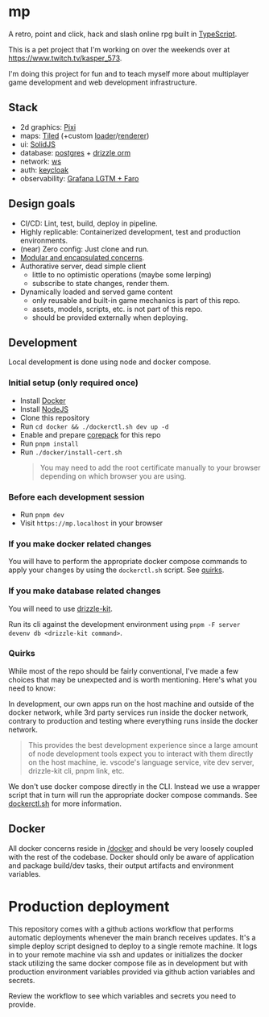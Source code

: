 # mp

A retro, point and click, hack and slash online rpg built in [TypeScript](https://www.typescriptlang.org/).

This is a pet project that I'm working on over the weekends over at
https://www.twitch.tv/kasper_573.

I'm doing this project for fun and to teach myself more about multiplayer game development and web development infrastructure.

## Stack

- 2d graphics: [Pixi](https://pixijs.com/)
- maps: [Tiled](https://www.mapeditor.org/) (+custom
  [loader](packages/tiled-loader)/[renderer](packages/tiled-renderer))
- ui: [SolidJS](https://www.solidjs.com/)
- database: [postgres](https://www.postgresql.org/) +
  [drizzle orm](https://orm.drizzle.team/)
- network: [ws](https://www.npmjs.com/package/ws)
- auth: [keycloak](https://www.keycloak.org/)
- observability: [Grafana LGTM + Faro](https://grafana.com/oss/faro/)

## Design goals

- CI/CD: Lint, test, build, deploy in pipeline.
- Highly replicable: Containerized development, test and production environments.
- (near) Zero config: Just clone and run.
- [Modular and encapsulated concerns](packages).
- Authorative server, dead simple client
  - little to no optimistic operations (maybe some lerping)
  - subscribe to state changes, render them.
- Dynamically loaded and served game content
  - only reusable and built-in game mechanics is part of this repo.
  - assets, models, scripts, etc. is not part of this repo.
  - should be provided externally when deploying.

## Development

Local development is done using node and docker compose.

### Initial setup (only required once)

- Install [Docker](https://www.docker.com/)
- Install [NodeJS](https://nodejs.org/)
- Clone this repository
- Run `cd docker && ./dockerctl.sh dev up -d`
- Enable and prepare [corepack](https://nodejs.org/docs/v22.12.0/api/corepack.html#corepack) for this repo
- Run `pnpm install`
- Run `./docker/install-cert.sh`
  > You may need to add the root certificate manually to your browser depending
  > on which browser you are using.

### Before each development session

- Run `pnpm dev`
- Visit `https://mp.localhost` in your browser

### If you make docker related changes

You will have to perform the appropriate docker compose commands to apply your changes by using the `dockerctl.sh` script. See [quirks](#quirks).

### If you make database related changes

You will need to use [drizzle-kit](https://orm.drizzle.team/docs/kit-overview).

Run its cli against the development environment using `pnpm -F server devenv db <drizzle-kit command>`.

### Quirks

While most of the repo should be fairly conventional, I've made a few choices that may be unexpected and is worth mentioning. Here's what you need to know:

In development, our own apps run on the host machine and outside of the docker network, while 3rd party services run inside the docker network, contrary to production and testing where everything runs inside the docker network.

> This provides the best development experience since a large amount of node development tools expect you to interact with them directly on the host machine, ie. vscode's language service, vite dev server, drizzle-kit cli, pnpm link, etc.

We don't use docker compose directly in the CLI. Instead we use a wrapper script that in turn will run the appropriate docker compose commands. See [dockerctl.sh](./docker/dockerctl.sh) for more information.

## Docker

All docker concerns reside in [/docker](/docker) and should be very loosely
coupled with the rest of the codebase. Docker should only be aware of
application and package build/dev tasks, their output artifacts and environment
variables.

# Production deployment

This repository comes with a github actions workflow that performs automatic
deployments whenever the main branch receives updates. It's a simple deploy
script designed to deploy to a single remote machine. It logs in to your remote
machine via ssh and updates or initializes the docker stack utilizing the same
docker compose file as in development but with production environment variables
provided via github action variables and secrets.

Review the workflow to see which variables and secrets you need to provide.

